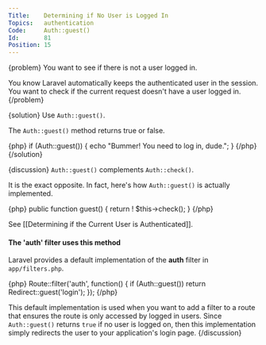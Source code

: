 ```yaml
---
Title:    Determining if No User is Logged In
Topics:   authentication
Code:     Auth::guest()
Id:       81
Position: 15
---
```


{problem}
You want to see if there is not a user logged in.

You know Laravel automatically keeps the authenticated user in the session. You want to check if the current request doesn't have a user logged in.
{/problem}

{solution}
Use `Auth::guest()`.

The `Auth::guest()` method returns true or false.

{php}
if (Auth::guest())
{
    echo "Bummer! You need to log in, dude.";
}
{/php}
{/solution}

{discussion}
`Auth::guest()` complements `Auth::check()`.

It is the exact opposite. In fact, here's how `Auth::guest()` is actually implemented.

{php}
    public function guest()
    {
        return ! $this->check();
    }
{/php}

See [[Determining if the Current User is Authenticated]].

#### The 'auth' filter uses this method

Laravel provides a default implementation of the **auth** filter in `app/filters.php`.

{php}
Route::filter('auth', function()
{
    if (Auth::guest()) return Redirect::guest('login');
});
{/php}

This default implementation is used when you want to add a filter to a route that ensures the route is only accessed by logged in users. Since `Auth::guest()` returns `true` if no user is logged on, then this implementation simply redirects the user to your application's login page.
{/discussion}
